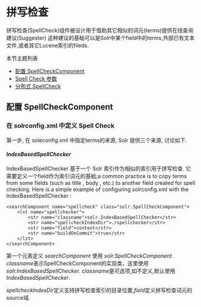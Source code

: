 # 拼写检查

拼写检查(SpellCheck)组件被设计用于借助其它相似的词元(terms)提供在线查询建议(Suggester)
这种建议的基础可以是Solr中某个field中的terms,外部已有文本文件,或者其它Lucene索引的fileds.

本节主题列表
* [配置 SpellCheckComponent](#configure)
* [Spell Check 参数](#parameters)
* [分布式 SpellCheck](#distributed)



## <span id="configure" name="configure">配置 SpellCheckComponent</span>

### 在 solrconfig.xml 中定义 Spell Check

第一步, 在 soleconfig.xml 中指定terms的来源, Solr 提供三个来源, 讨论如下.

#### *IndexBasedSpellChecker*

IndexBasedSpellChecker 基于一个 Solr 索引作为相似的索引用于拼写检查.
它需要定义一个field作为索引词元的基础;a common practice is to copy terms from some fields (such
as title , body , etc.) to another field created for spell checking. Here is a simple example of configuring solrconfig.xml with the IndexBasedSpellChecker :

    <searchComponent name="spellcheck" class="solr.SpellCheckComponent">
        <lst name="spellchecker">
            <str name="classname">solr.IndexBasedSpellChecker</str>
            <str name="spellcheckIndexDir">./spellchecker</str>
            <str name="field">content</str>
            <str name="buildOnCommit">true</str>
        </lst>
    </searchComponent>

第一个元素定义 *searchComponent* 使用 *solr.SpellCheckComponent*. *classname*表示SpellCheckComponent的实现类，这里使用*solr.IndexBasedSpellChecker*.
*classname*是可选项,如不定义,默认使用*IndexBasedSpellChecker*.

*spellcheckIndexDir*定义支持拼写检查索引的目录位置,*field*定义拼写检查词元的source域.
